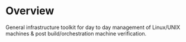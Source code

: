 # Overview
General infrastructure toolkit for day to day management of Linux/UNIX machines & post build/orchestration machine verification.

